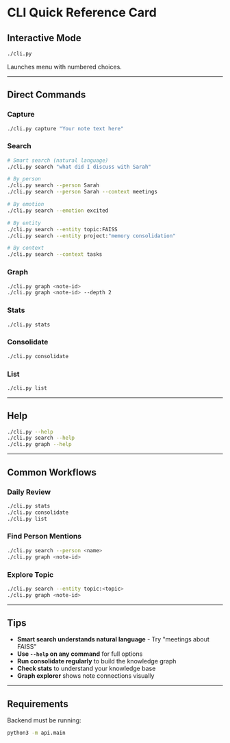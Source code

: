 # CLI Quick Reference Card

## Interactive Mode
```bash
./cli.py
```
Launches menu with numbered choices.

---

## Direct Commands

### Capture
```bash
./cli.py capture "Your note text here"
```

### Search
```bash
# Smart search (natural language)
./cli.py search "what did I discuss with Sarah"

# By person
./cli.py search --person Sarah
./cli.py search --person Sarah --context meetings

# By emotion
./cli.py search --emotion excited

# By entity
./cli.py search --entity topic:FAISS
./cli.py search --entity project:"memory consolidation"

# By context
./cli.py search --context tasks
```

### Graph
```bash
./cli.py graph <note-id>
./cli.py graph <note-id> --depth 2
```

### Stats
```bash
./cli.py stats
```

### Consolidate
```bash
./cli.py consolidate
```

### List
```bash
./cli.py list
```

---

## Help
```bash
./cli.py --help
./cli.py search --help
./cli.py graph --help
```

---

## Common Workflows

### Daily Review
```bash
./cli.py stats
./cli.py consolidate
./cli.py list
```

### Find Person Mentions
```bash
./cli.py search --person <name>
./cli.py graph <note-id>
```

### Explore Topic
```bash
./cli.py search --entity topic:<topic>
./cli.py graph <note-id>
```

---

## Tips

- **Smart search understands natural language** - Try "meetings about FAISS"
- **Use `--help` on any command** for full options
- **Run consolidate regularly** to build the knowledge graph
- **Check stats** to understand your knowledge base
- **Graph explorer** shows note connections visually

---

## Requirements

Backend must be running:
```bash
python3 -m api.main
```
